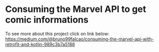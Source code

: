 # Consuming the Marvel API to get comic informations

To see more about this project click on link below:
https://medium.com/@bruno99falcao/consuming-the-marvel-api-with-retrofit-and-kotlin-989c3b7a5188
